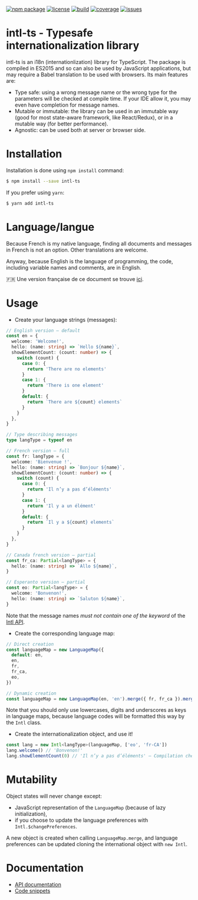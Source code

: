 [![npm package](https://badge.fury.io/js/intl-ts.svg)](https://www.npmjs.com/package/intl-ts)
[![license](https://img.shields.io/github/license/sveyret/intl-ts.svg)](https://github.com/sveyret/intl-ts/blob/master/LICENSE)
[![build](https://api.travis-ci.org/sveyret/intl-ts.svg?branch=master)](https://travis-ci.org/sveyret/intl-ts)
[![coverage](https://coveralls.io/repos/github/sveyret/intl-ts/badge.svg?branch=master)](https://coveralls.io/github/sveyret/intl-ts)
[![issues](https://img.shields.io/github/issues/sveyret/intl-ts.svg)](https://github.com/sveyret/intl-ts/issues)

# intl-ts - Typesafe internationalization library

intl-ts is an i18n (internationlization) library for TypeScript. The package is compiled in ES2015 and so can also be used by JavaScript applications, but may require a Babel translation to be used with browsers. Its main features are:

- Type safe: using a wrong message name or the wrong type for the parameters will be checked at compile time. If your IDE allow it, you may even have completion for message names.
- Mutable or immutable: the library can be used in an immutable way (good for most state-aware framework, like React/Redux), or in a mutable way (for better performance).
- Agnostic: can be used both at server or browser side.

# Installation

Installation is done using `npm install` command:

```bash
$ npm install --save intl-ts
```

If you prefer using `yarn`:

```bash
$ yarn add intl-ts
```

# Language/langue

Because French is my native language, finding all documents and messages in French is not an option. Other translations are welcome.

Anyway, because English is the language of programming, the code, including variable names and comments, are in English.

:fr: Une version française de ce document se trouve [ici](doc/fr/README.md).

# Usage

- Create your language strings (messages):

```typescript
// English version — default
const en = {
  welcome: 'Welcome!',
  hello: (name: string) => `Hello ${name}`,
  showElementCount: (count: number) => {
    switch (count) {
      case 0: {
        return 'There are no elements'
      }
      case 1: {
        return 'There is one element'
      }
      default: {
        return `There are ${count} elements`
      }
    }
  },
}

// Type describing messages
type langType = typeof en

// French version — full
const fr: langType = {
  welcome: 'Bienvenue !',
  hello: (name: string) => `Bonjour ${name}`,
  showElementCount: (count: number) => {
    switch (count) {
      case 0: {
        return 'Il n’y a pas d’éléments'
      }
      case 1: {
        return 'Il y a un élément'
      }
      default: {
        return `Il y a ${count} elements`
      }
    }
  },
}

// Canada french version — partial
const fr_ca: Partial<langType> = {
  hello: (name: string) => `Allo ${name}`,
}

// Esperanto version — partial
const eo: Partial<langType> = {
  welcome: 'Bonvenon!',
  hello: (name: string) => `Saluton ${name}`,
}
```

Note that the message names _must not contain one of the keyword_ of the [Intl API](doc/api.md#intlt-extends-messages).

- Create the corresponding language map:

```typescript
// Direct creation
const languageMap = new LanguageMap({
  default: en,
  en,
  fr,
  fr_ca,
  eo,
})

// Dynamic creation
const languageMap = new LanguageMap(en, 'en').merge({ fr, fr_ca }).merge({ eo })
```

Note that you should only use lowercases, digits and underscores as keys in language maps, because language codes will be formatted this way by the `Intl` class.

- Create the internationalization object, and use it!

```typescript
const lang = new Intl<langType>(languageMap, ['eo', 'fr-CA'])
lang.welcome() // 'Bonvenon!'
lang.showElementCount(0) // 'Il n’y a pas d’éléments' — Compilation check that 0 is of type number
```

# Mutability

Object states will never change except:

- JavaScript representation of the `LanguageMap` (because of lazy initialization),
- if you choose to update the language preferences with `Intl.$changePreferences`.

A new object is created when calling `LanguageMap.merge`, and language preferences can be updated cloning the international object with `new Intl`.

# Documentation

- [API documentation](doc/api.md)
- [Code snippets](doc/tips.md)
